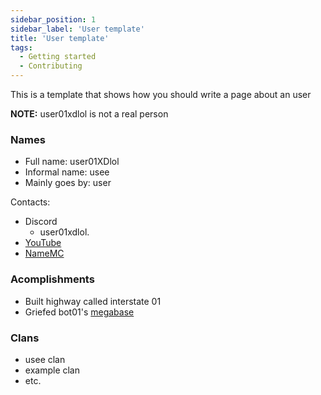 ```yaml
---
sidebar_position: 1
sidebar_label: 'User template'
title: 'User template'
tags:
  - Getting started
  - Contributing
---
```


This is a template that shows how you should write a page about an user

**NOTE:** user01xdlol is not a real person

### Names
* Full name: user01XDlol
* Informal name: usee
* Mainly goes by: user

Contacts:
* Discord
  * user01xdlol.
* [YouTube](youtube)
* [NameMC](namemc)

### Acomplishments
- Built highway called interstate 01
- Griefed bot01's [megabase](https://ThisPageGoesToTheMegabaseWikiPage.com)

### Clans
- usee clan
- example clan
- etc.